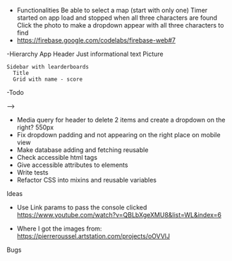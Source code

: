 - Functionalities
  Be able to select a map (start with only one)
  Timer started on app load and stopped when all three characters are found
  Click the photo to make a dropdown appear with all three characters to find
- https://firebase.google.com/codelabs/firebase-web#7 


-Hierarchy
  App
    Header
      Just informational text
    Picture

    Sidebar with learderboards
      Title
      Grid with name - score
-Todo
<!-- - Layout a basic UI with only one component -->
<!-- - Setup router -->
<!-- - Create components -->
<!-- - Establish connection with Firebase -->
<!-- - Pass in image as a prop to Gameview -->
<!-- - Set timer when Gameview loads
  :do I have to set the state on App? it will be set to the database, so no need to pass it to Leaderboards -->
<!-- - Setup character showcase and timer elements -->
<!-- - Setup drowpdown when user clicks the screen
  :got the position on px but seems like I need to substract another unit(offset position?) -->
<!-- - Get 3 images per console(12) -->
<!-- - Assign 3 characters per console(use an object? snes:{mario: 'image.png'...} and conditionally import each one) -->
<!-- - Make dropdown dissapear if neither the dropdown or the console image are clicked within the window
:add a button within the dropdown to close it?? since maybe the user does not want to close the modal -->
<!-- :store coordinates range on each character object? -->

<!-- - Setup coordinates to not be dependent on page shrinking -->
  <!-- :use percentages? -->
  <!-- :use viewport units? -->

<!-- - Setup event listener to check with coordinates were clicked -->

<!-- - Setup event listener on dropdown buttons that will take the value from the current console + button(char name),
  lookup the charname within the database and see if the lastCoordninates clicked are within the range of
  the character -->

  <!-- :if any character from the dropdown is validated, set some state validating on the front-end   -->
<!-- - Give coordinates range to each character to the database -->

<!-- - If click is valid, change dropdown to show (V correct) and fade dropdown after some interval -->
<!-- Fade character image opacity on the absolute positioned div -->
<!-- @check within the gameView useEffect
If validatedCharacters.length === 3
  <!-- Stop timer -->
  <!-- Congratulate and show modal (fading from top part) asking for alias to upload the score to the database

Take name introduced from modal, if no name is introduced use anonymous + a random id
Take timer score from gameView --> -->

<!-- - Setup character positions in the database -->
  <!-- :object with character name as key and coordinates as value? -->
  <!-- :from this link onwards seems like it might be the info I need -->
  <!-- https://firebase.google.com/codelabs/firebase-web#7  -->
  <!-- :Store coordinates clicked to later compare them to the object within the database tied to the console name > character name?
  :It can be called within this function,so just parametize the function to store the characters -->

<!-- - Make chars div vertical so it does not overlap with the photo and the alignment looks better? -->

<!-- - Implement animations to modal -->
<!-- - Add one leaderboard per map -->

<!-- - Refactor Component children into more components
  :check if some functions can be passed down to those components
   -->

<!-- - Give keys to each mapped element/component -->
<!-- - CSS format and make responsive Leaderboards -->
<!-- - Fix weird error when submitting a score (score is still updated tho) -->
<!-- - Filter leaderboards by today's date -->
<!-- - Use context for consoleName ? -->
<!-- - Implement google sign in and use Google name for the leaderboards -->
<!-- - Fix modal button styling -->
<!-- - Use table for the leaderboards and make it look like a grid -->
<!-- - Create a base module to import from -->
<!-- - Fix min padding on character images and dropdown -->
<!-- -Fix tabindex on modal to be able to move to the "Post score" after the input -->
- Media query for header to delete 2 items and create a dropdown on the right? 550px
- Fix dropdown padding and not appearing on the right place on mobile view
- Make database adding and fetching reusable
- Check accessible html tags
- Give accessible attributes to elements
- Write tests
- Refactor CSS into mixins and reusable variables

Ideas
- Use Link params to pass the console clicked
https://www.youtube.com/watch?v=QBLbXgeXMU8&list=WL&index=6

- Where I got the images from:
https://pierreroussel.artstation.com/projects/oOVVlJ

Bugs
<!-- - Character images constant rerender
  :not giving them a key makes them not rerender -->
<!-- - Make modal bigger on mobile,(higher min sizes on max() and clamp()) -->
<!-- -Google pic does not show? -->
<!-- -Reloading GameView causes it to crash, probably bc I don't have any console name as state? -->
<!-- -Clicking on the left or bottom edge of the image causes the window to expand and show blank -->
